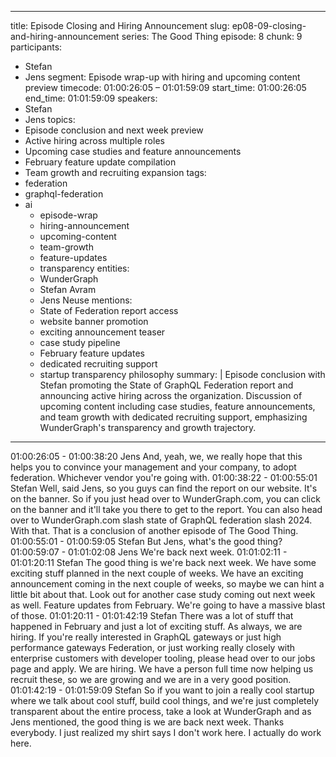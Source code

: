 
---
title: Episode Closing and Hiring Announcement
slug: ep08-09-closing-and-hiring-announcement
series: The Good Thing
episode: 8
chunk: 9
participants:
  - Stefan
  - Jens
segment: Episode wrap-up with hiring and upcoming content preview
timecode: 01:00:26:05 – 01:01:59:09
start_time: 01:00:26:05
end_time: 01:01:59:09
speakers:
  - Stefan
  - Jens
topics:
  - Episode conclusion and next week preview
  - Active hiring across multiple roles
  - Upcoming case studies and feature announcements
  - February feature update compilation
  - Team growth and recruiting expansion
tags:
- federation
- graphql-federation
- ai
  - episode-wrap
  - hiring-announcement
  - upcoming-content
  - team-growth
  - feature-updates
  - transparency
entities:
  - WunderGraph
  - Stefan Avram
  - Jens Neuse
mentions:
  - State of Federation report access
  - website banner promotion
  - exciting announcement teaser
  - case study pipeline
  - February feature updates
  - dedicated recruiting support
  - startup transparency philosophy
summary: |
  Episode conclusion with Stefan promoting the State of GraphQL Federation report and announcing active hiring across the organization. Discussion of upcoming content including case studies, feature announcements, and team growth with dedicated recruiting support, emphasizing WunderGraph's transparency and growth trajectory.
---

01:00:26:05 - 01:00:38:20
Jens
And, yeah, we, we really hope that this helps you to convince your management and your
company, to adopt federation. Whichever vendor you're going with.
01:00:38:22 - 01:00:55:01
Stefan
Well, said Jens, so you guys can find the report on our website. It's on the banner. So if you just
head over to WunderGraph.com, you can click on the banner and it'll take you there to get to the
report. You can also head over to WunderGraph.com slash state of GraphQL federation slash
2024. With that. That is a conclusion of another episode of The Good Thing.
01:00:55:01 - 01:00:59:05
Stefan
But Jens, what's the good thing?
01:00:59:07 - 01:01:02:08
Jens
We're back next week.
01:01:02:11 - 01:01:20:11
Stefan
The good thing is we're back next week. We have some exciting stuff planned in the next couple
of weeks. We have an exciting announcement coming in the next couple of weeks, so maybe
we can hint a little bit about that. Look out for another case study coming out next week as well.
Feature updates from February. We're going to have a massive blast of those.
01:01:20:11 - 01:01:42:19
Stefan
There was a lot of stuff that happened in February and just a lot of exciting stuff. As always, we
are hiring. If you're really interested in GraphQL gateways or just high performance gateways
Federation, or just working really closely with enterprise customers with developer tooling,
please head over to our jobs page and apply. We are hiring. We have a person full time now
helping us recruit these, so we are growing and we are in a very good position.
01:01:42:19 - 01:01:59:09
Stefan
So if you want to join a really cool startup where we talk about cool stuff, build cool things, and
we're just completely transparent about the entire process, take a look at WunderGraph and as
Jens mentioned, the good thing is we are back next week. Thanks everybody. I just realized my
shirt says I don't work here. I actually do work here.